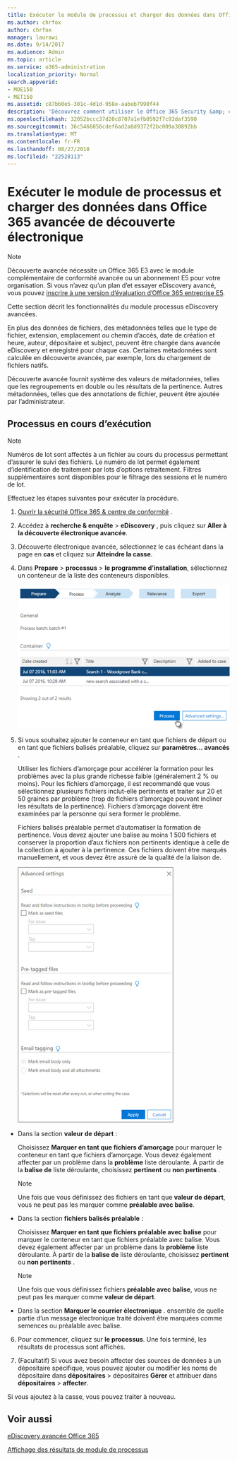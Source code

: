 ```yaml
---
title: Exécuter le module de processus et charger des données dans Office 365 avancée de découverte électronique
ms.author: chrfox
author: chrfox
manager: laurawi
ms.date: 9/14/2017
ms.audience: Admin
ms.topic: article
ms.service: o365-administration
localization_priority: Normal
search.appverid:
- MOE150
- MET150
ms.assetid: c87bb0e5-301c-4d1d-958e-aabeb7990f44
description: 'Découvrez comment utiliser le Office 365 Security &amp; centre de conformité pour accéder à Office 365 avancée de découverte électronique et exécuter le module de processus pour un cas.  '
ms.openlocfilehash: 32052bccc37d20c8707a1efb0592f7c93daf3590
ms.sourcegitcommit: 36c5466056cdef6ad2a8d9372f2bc009a30892bb
ms.translationtype: MT
ms.contentlocale: fr-FR
ms.lasthandoff: 08/27/2018
ms.locfileid: "22528113"
---
```

# <a name="run-the-process-module-and-load-data-in-office-365-advanced-ediscovery"></a>Exécuter le module de processus et charger des données dans Office 365 avancée de découverte électronique

> [!NOTE]
> Découverte avancée nécessite un Office 365 E3 avec le module complémentaire de conformité avancée ou un abonnement E5 pour votre organisation. Si vous n’avez qu’un plan d’et essayer eDiscovery avancé, vous pouvez [inscrire à une version d’évaluation d’Office 365 entreprise E5](https://go.microsoft.com/fwlink/p/?LinkID=698279). 
  
Cette section décrit les fonctionnalités du module processus eDiscovery avancées. 
  
En plus des données de fichiers, des métadonnées telles que le type de fichier, extension, emplacement ou chemin d’accès, date de création et heure, auteur, dépositaire et subject, peuvent être chargée dans avancée eDiscovery et enregistré pour chaque cas. Certaines métadonnées sont calculée en découverte avancée, par exemple, lors du chargement de fichiers natifs. 
  
Découverte avancée fournit système des valeurs de métadonnées, telles que les regroupements en double ou les résultats de la pertinence. Autres métadonnées, telles que des annotations de fichier, peuvent être ajoutée par l’administrateur. 
  
## <a name="running-process"></a>Processus en cours d’exécution

> [!NOTE]
> Numéros de lot sont affectés à un fichier au cours du processus permettant d’assurer le suivi des fichiers. Le numéro de lot permet également d’identification de traitement par lots d’options retraitement. Filtres supplémentaires sont disponibles pour le filtrage des sessions et le numéro de lot. 
  
Effectuez les étapes suivantes pour exécuter la procédure.
  
1. [Ouvrir la sécurité Office 365 &amp; centre de conformité](go-to-the-securitycompliance-center.md) . 
    
2. Accédez à **recherche &amp; enquête** \> **eDiscovery** , puis cliquez sur **Aller à la découverte électronique avancée**.
    
3. Découverte électronique avancée, sélectionnez le cas échéant dans la page en **cas** et cliquez sur **Atteindre la casse**.
    
4. Dans **Prepare** \> **processus** \> **le programme d’installation**, sélectionnez un conteneur de la liste des conteneurs disponibles.
    
    ![Cliquez sur le processus pour ajouter les résultats de recherche à la casse](media/50bdc55c-d378-4881-b302-31ef785fa359.png)
  
5. Si vous souhaitez ajouter le conteneur en tant que fichiers de départ ou en tant que fichiers balisés préalable, cliquez sur **paramètres... avancés** . 
    
    Utiliser les fichiers d’amorçage pour accélérer la formation pour les problèmes avec la plus grande richesse faible (généralement 2 % ou moins). Pour les fichiers d’amorçage, il est recommandé que vous sélectionnez plusieurs fichiers inclut-elle pertinents et traiter sur 20 et 50 graines par problème (trop de fichiers d’amorçage pouvant incliner les résultats de la pertinence). Fichiers d’amorçage doivent être examinées par la personne qui sera former le problème.
    
    Fichiers balisés préalable permet d’automatiser la formation de pertinence. Vous devez ajouter une balise au moins 1 500 fichiers et conserver la proportion d’aux fichiers non pertinents identique à celle de la collection à ajouter à la pertinence. Ces fichiers doivent être marqués manuellement, et vous devez être assuré de la qualité de la liaison de.
    
    ![Capture d’écran d’avancée de page de paramètres de traitement par lot les fichiers](media/3c25cb78-4484-41e5-bd34-3753c7ab6cf2.jpg)
  
  - Dans la section **valeur de départ** : 
    
    Choisissez **Marquer en tant que fichiers d’amorçage** pour marquer le conteneur en tant que fichiers d’amorçage. Vous devez également affecter par un problème dans la **problème** liste déroulante. À partir de la **balise de** liste déroulante, choisissez **pertinent** ou **non pertinents** . 
    
    > [!NOTE]
    > Une fois que vous définissez des fichiers en tant que **valeur de départ**, vous ne peut pas les marquer comme **préalable avec balise**. 
  
  - Dans la section **fichiers balisés préalable** : 
    
    Choisissez **Marquer en tant que fichiers préalable avec balise** pour marquer le conteneur en tant que fichiers préalable avec balise. Vous devez également affecter par un problème dans la **problème** liste déroulante. À partir de la **balise de** liste déroulante, choisissez **pertinent** ou **non pertinents** . 
    
    > [!NOTE]
    > Une fois que vous définissez fichiers **préalable avec balise**, vous ne peut pas les marquer comme **valeur de départ**. 
  
  - Dans la section **Marquer le courrier électronique** . ensemble de quelle partie d’un message électronique traité doivent être marquées comme semences ou préalable avec balise. 
    
6. Pour commencer, cliquez sur **le processus**. Une fois terminé, les résultats de processus sont affichés.
    
7. (Facultatif) Si vous avez besoin affecter des sources de données à un dépositaire spécifique, vous pouvez ajouter ou modifier les noms de dépositaire dans **dépositaires** \> dépositaires **Gérer** et attribuer dans **dépositaires** \> **affecter**. 
    
Si vous ajoutez à la casse, vous pouvez traiter à nouveau.
  
## <a name="see-also"></a>Voir aussi

[eDiscovery avancée Office 365](office-365-advanced-ediscovery.md)
  
[Affichage des résultats de module de processus](view-process-module-results-in-advanced-ediscovery.md)

